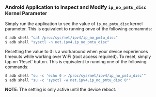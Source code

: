 ### Android Application to Inspect and Modify `ip_no_pmtu_disc` Kernel Parameter

Simply run the application to see the value of `ip_no_pmtu_disc` kernel
parameter. This is equivalent to running onve of the following comamnds:

```sh
$ adb shell "cat /proc/sys/net/ipv4/ip_no_pmtu_disc"
$ adb shell "sysctl -n net.ipv4.ip_no_pmtu_disc"
```

Resetting the value to 0 is a workaround when your device experiences timeouts
while working over WiFi (root access required). To reset, simply tap on 'Reset'
button. This is equivalent to running one of the following commands:

```sh
$ adb shell "su -c 'echo 0 > /proc/sys/net/ipv4/ip_no_pmtu_disc'"
$ adb shell "su -c 'sysctl -w net.ipv4.ip_no_pmtu_disc 0'"
```

**NOTE**: The setting is only active until the device reboot.
`
